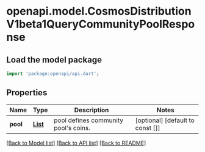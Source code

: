 # openapi.model.CosmosDistributionV1beta1QueryCommunityPoolResponse

## Load the model package
```dart
import 'package:openapi/api.dart';
```

## Properties
Name | Type | Description | Notes
------------ | ------------- | ------------- | -------------
**pool** | [**List<GasPrice200ResponsePrice>**](GasPrice200ResponsePrice.md) | pool defines community pool's coins. | [optional] [default to const []]

[[Back to Model list]](../README.md#documentation-for-models) [[Back to API list]](../README.md#documentation-for-api-endpoints) [[Back to README]](../README.md)


